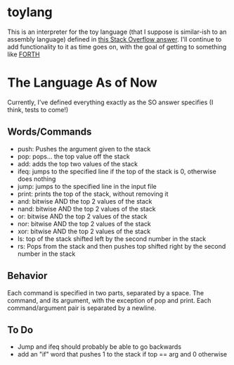 # toylang

This is an interpreter for the toy language (that I suppose is similar-ish to an assembly language) defined in [this Stack Overflow answer](https://stackoverflow.com/a/6888074). I'll continue to add functionality to it as time goes on, with the goal of getting to something like [FORTH](https://en.wikipedia.org/wiki/Forth_(programming_language))

# The Language As of Now
Currently, I've defined everything exactly as the SO answer specifies (I think, tests to come!)

## Words/Commands 
- push: Pushes the argument given to the stack
- pop: pops... the top value off the stack
- add: adds the top two values of the stack
- ifeq: jumps to the specified line if the top of the stack is 0, otherwise does nothing
- jump: jumps to the specified line in the input file
- print: prints the top of the stack, without removing it
- and: bitwise AND the top 2 values of the stack
- nand: bitwise AND the top 2 values of the stack
- or: bitwise AND the top 2 values of the stack
- nor: bitwise AND the top 2 values of the stack
- xor: bitwise AND the top 2 values of the stack
- ls: top of the stack shifted left by the second number in the stack
- rs: Pops from the stack and then pushes top shifted right by the second number in the stack
## Behavior
Each command is specified in two parts, separated by a space. The command, and its argument, with the exception of pop and print.
Each command/argument pair is separated by a newline.

## To Do
- Jump and ifeq should probably be able to go backwards
- add an "if" word that pushes 1 to the stack if top == arg and 0 otherwise